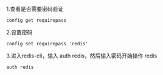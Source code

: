 1.查看是否需要密码验证
```redis
config get requirepass
```
2.设置密码
```redis
config set requirepass 'redis'
```
3.进入redis-cli，输入 auth redis，然后输入密码开始操作 redis
```redis
auth redis
```
